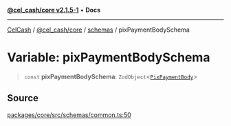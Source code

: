 [**@cel_cash/core v2.1.5-1**](../../README.md) • **Docs**

***

[CelCash](../../../../README.md) / [@cel\_cash/core](../../README.md) / [schemas](../README.md) / pixPaymentBodySchema

# Variable: pixPaymentBodySchema

> `const` **pixPaymentBodySchema**: `ZodObject`\<[`PixPaymentBody`](../../index/type-aliases/PixPaymentBody.md)\>

## Source

[packages/core/src/schemas/common.ts:50](https://github.com/Pyxlab/celcash/blob/9dbc7013720b05f34ded33140fbf1d827b403eea/packages/core/src/schemas/common.ts#L50)
